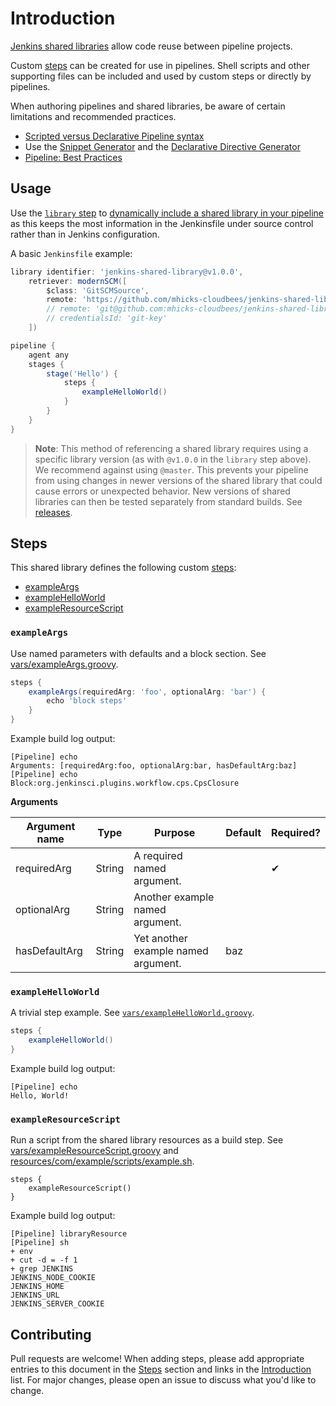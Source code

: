 
# Introduction

[Jenkins shared libraries](https://jenkins.io/doc/book/pipeline/shared-libraries/) allow code reuse between pipeline projects.

Custom [steps](https://jenkins.io/doc/pipeline/steps/) can be created for use in pipelines.  Shell scripts and other supporting files can be included and used by custom steps or directly by pipelines.

When authoring pipelines and shared libraries, be aware of certain limitations and recommended practices.
* [Scripted versus Declarative Pipeline syntax](https://jenkins.io/doc/book/pipeline/#declarative-versus-scripted-pipeline-syntax)
* Use the [Snippet Generator](https://jenkins.io/doc/book/pipeline/getting-started/#snippet-generator) and the [Declarative Directive Generator](https://jenkins.io/doc/book/pipeline/getting-started/#directive-generator)
* [Pipeline: Best Practices](https://support.cloudbees.com/hc/en-us/articles/230922208-Pipeline-Best-Practices)


## Usage

Use the [`library` step](https://jenkins.io/doc/pipeline/steps/workflow-cps-global-lib/#-library-%20load%20a%20shared%20library%20on%20the%20fly) to [dynamically include a shared library in your pipeline](https://jenkins.io/doc/book/pipeline/shared-libraries/#dynamic-retrieval) as this keeps the most information in the Jenkinsfile under source control rather than in Jenkins configuration.

A basic `Jenkinsfile` example:

```groovy
library identifier: 'jenkins-shared-library@v1.0.0', 
    retriever: modernSCM([
        $class: 'GitSCMSource',
        remote: 'https://github.com/mhicks-cloudbees/jenkins-shared-library.git'
        // remote: 'git@github.com:mhicks-cloudbees/jenkins-shared-library.git',
        // credentialsId: 'git-key'
    ])

pipeline {
    agent any
    stages {
        stage('Hello') {
            steps {
                exampleHelloWorld()
            }
        }
    }
}
```

> **Note**: This method of referencing a shared library requires using a specific library version (as with `@v1.0.0` in the `library` step above). We recommend against using `@master`. This prevents your pipeline from using changes in newer versions of the shared library that could cause errors or unexpected behavior. New versions of shared libraries can then be tested separately from standard builds. See [releases](https://github.com/mhicks-cloudbees/jenkins-shared-library/releases).

## Steps

This shared library defines the following custom [steps](#steps):

* [exampleArgs](#exampleArgs)
* [exampleHelloWorld](#exampleHelloWorld)
* [exampleResourceScript](#exampleResourceScript)

### `exampleArgs`
Use named parameters with defaults and a block section. See [vars/exampleArgs.groovy](vars/exampleArgs.groovy).

```groovy
steps {
    exampleArgs(requiredArg: 'foo', optionalArg: 'bar') {
        echo 'block steps'
    }
}
```

Example build log output:
```
[Pipeline] echo
Arguments: [requiredArg:foo, optionalArg:bar, hasDefaultArg:baz]
[Pipeline] echo
Block:org.jenkinsci.plugins.workflow.cps.CpsClosure
```

**Arguments**

| Argument name  | Type       | Purpose                                    | Default   | Required? |
|----------------|------------|--------------------------------------------|-----------|-----------|
| requiredArg    | String     | A required named argument.                 |           | ✔         |
| optionalArg    | String     | Another example named argument.            |           |           |
| hasDefaultArg  | String     | Yet another example named argument.        | baz       |           |

### `exampleHelloWorld`
A trivial step example. See [`vars/exampleHelloWorld.groovy`](vars/exampleHelloWorld.groovy).

```groovy
steps {
    exampleHelloWorld()
}
```

Example build log output:
```
[Pipeline] echo
Hello, World!
```

### `exampleResourceScript`
Run a script from the shared library resources as a build step. See [vars/exampleResourceScript.groovy](vars/exampleResourceScript.groovy) and [resources/com/example/scripts/example.sh](resources/com/example/scripts/example.sh).

```
steps {
    exampleResourceScript()
}
```

Example build log output:
```
[Pipeline] libraryResource
[Pipeline] sh
+ env
+ cut -d = -f 1
+ grep JENKINS
JENKINS_NODE_COOKIE
JENKINS_HOME
JENKINS_URL
JENKINS_SERVER_COOKIE
```

## Contributing

Pull requests are welcome! When adding steps, please add appropriate entries to this document in the [Steps](#steps) section and links in the [Introduction](#introduction) list.  For major changes, please open an issue to discuss what you'd like to change.
